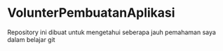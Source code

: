 # VolunterPembuatanAplikasi
Repository ini dibuat untuk mengetahui seberapa jauh pemahaman saya dalam belajar git

